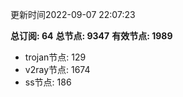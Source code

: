 更新时间2022-09-07 22:07:23

**总订阅: 64**
**总节点: 9347**
**有效节点: 1989**
- trojan节点: 129
- v2ray节点: 1674
- ss节点: 186
